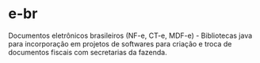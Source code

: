 # e-br
Documentos eletrônicos brasileiros (NF-e, CT-e, MDF-e) - Bibliotecas java para incorporação em projetos de softwares para criação e troca de documentos fiscais com secretarias da fazenda.
